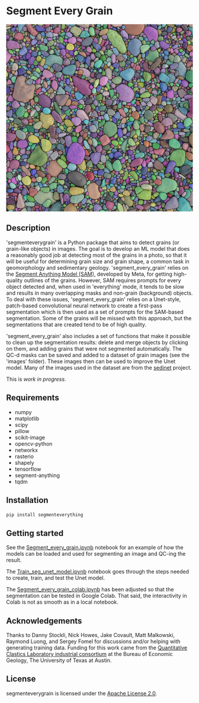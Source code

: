 # Segment Every Grain

<img src="https://github.com/zsylvester/segmenteverygrain/blob/main/gravel_example_mask.jpg" width="600">

## Description

'segmenteverygrain' is a Python package that aims to detect grains (or grain-like objects) in images. The goal is to develop an ML model that does a reasonably good job at detecting most of the grains in a photo, so that it will be useful for determining grain size and grain shape, a common task in geomorphology and sedimentary geology. 'segment_every_grain' relies on the [Segment Anything Model (SAM)](https://github.com/facebookresearch/segment-anything), developed by Meta, for getting high-quality outlines of the grains. However, SAM requires prompts for every object detected and, when used in 'everything' mode, it tends to be slow and results in many overlapping masks and non-grain (background) objects. To deal with these issues, 'segment_every_grain' relies on a Unet-style, patch-based convolutional neural network to create a first-pass segmentation which is then used as a set of prompts for the SAM-based segmentation. Some of the grains will be missed with this approach, but the segmentations that are created tend to be of high quality. 

'segment_every_grain' also includes a set of functions that make it possible to clean up the segmentation results: delete and merge objects by clicking on them, and adding grains that were not segmented automatically. The QC-d masks can be saved and added to a dataset of grain images (see the 'images' folder). These images then can be used to improve the Unet model. Many of the images used in the dataset are from the [sedinet](https://github.com/DigitalGrainSize/SediNet) project.

This is *work in progress*.


## Requirements

- numpy
- matplotlib
- scipy
- pillow
- scikit-image
- opencv-python
- networkx
- rasterio
- shapely
- tensorflow
- segment-anything
- tqdm

## Installation

<code>pip install segmenteverything</code>

## Getting started

See the [Segment_every_grain.ipynb](https://github.com/zsylvester/segmenteverygrain/blob/main/segmenteverygrain/Segment_every_grain.ipynb) notebook for an example of how the models can be loaded and used for segmenting an image and QC-ing the result.

The [Train_seg_unet_model.ipynb](https://github.com/zsylvester/segmenteverygrain/blob/main/segmenteverygrain/Train_seg_unet_model.ipynb) notebook goes through the steps needed to create, train, and test the Unet model.

The [Segment_every_grain_colab.ipynb](https://github.com/zsylvester/segmenteverygrain/blob/main/segmenteverygrain/Segment_every_grain_colab.ipynb) has been adjusted so that the segmentation can be tested in Google Colab. That said, the interactivity in Colab is not as smooth as in a local notebook.

## Acknowledgements

Thanks to Danny Stockli, Nick Howes, Jake Covault, Matt Malkowski, Raymond Luong, and Sergey Fomel for discussions and/or helping with generating training data. Funding for this work came from the [Quantitative Clastics Laboratory industrial consortium](http://www.beg.utexas.edu/qcl) at the Bureau of Economic Geology, The University of Texas at Austin.

## License

segmenteverygrain is licensed under the [Apache License 2.0](https://github.com/zsylvester/segmenteverygrain/blob/master/LICENSE.txt).